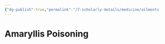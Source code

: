 ```yaml
---
{"dg-publish":true,"permalink":"/7-scholarly-details/medicine/ailments-and-injuries/amaryllis-poisoning/","noteIcon":""}
---
```


# Amaryllis Poisoning
